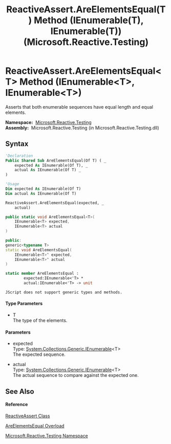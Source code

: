 ﻿---
title: ReactiveAssert.AreElementsEqual(T) Method (IEnumerable(T), IEnumerable(T)) (Microsoft.Reactive.Testing)
TOCTitle: AreElementsEqual(T) Method (IEnumerable(T), IEnumerable(T))
ms:assetid: M:Microsoft.Reactive.Testing.ReactiveAssert.AreElementsEqual``1(System.Collections.Generic.IEnumerable{``0},System.Collections.Generic.IEnumerable{``0})
ms:mtpsurl: https://msdn.microsoft.com/en-us/library/Hh212015(v=VS.103)
ms:contentKeyID: 36069714
ms.date: 06/28/2011
mtps_version: v=VS.103
dev_langs:
- vb
- csharp
- c++
- fsharp
- jscript
---

# ReactiveAssert.AreElementsEqual\<T\> Method (IEnumerable\<T\>, IEnumerable\<T\>)

Asserts that both enumerable sequences have equal length and equal elements.

**Namespace:**  [Microsoft.Reactive.Testing](hh212009\(v=vs.103\).md)  
**Assembly:**  Microsoft.Reactive.Testing (in Microsoft.Reactive.Testing.dll)

## Syntax

``` vb
'Declaration
Public Shared Sub AreElementsEqual(Of T) ( _
    expected As IEnumerable(Of T), _
    actual As IEnumerable(Of T) _
)
```

``` vb
'Usage
Dim expected As IEnumerable(Of T)
Dim actual As IEnumerable(Of T)

ReactiveAssert.AreElementsEqual(expected, _
    actual)
```

``` csharp
public static void AreElementsEqual<T>(
    IEnumerable<T> expected,
    IEnumerable<T> actual
)
```

``` c++
public:
generic<typename T>
static void AreElementsEqual(
    IEnumerable<T>^ expected, 
    IEnumerable<T>^ actual
)
```

``` fsharp
static member AreElementsEqual : 
        expected:IEnumerable<'T> * 
        actual:IEnumerable<'T> -> unit 
```

``` jscript
JScript does not support generic types and methods.
```

#### Type Parameters

  - T  
    The type of the elements.

#### Parameters

  - expected  
    Type: [System.Collections.Generic.IEnumerable](https://msdn.microsoft.com/en-us/library/9eekhta0)\<T\>  
    The expected sequence.  

<!-- end list -->

  - actual  
    Type: [System.Collections.Generic.IEnumerable](https://msdn.microsoft.com/en-us/library/9eekhta0)\<T\>  
    The actual sequence to compare against the expected one.  

## See Also

#### Reference

[ReactiveAssert Class](hh244319\(v=vs.103\).md)

[AreElementsEqual Overload](hh229892\(v=vs.103\).md)

[Microsoft.Reactive.Testing Namespace](hh212009\(v=vs.103\).md)

